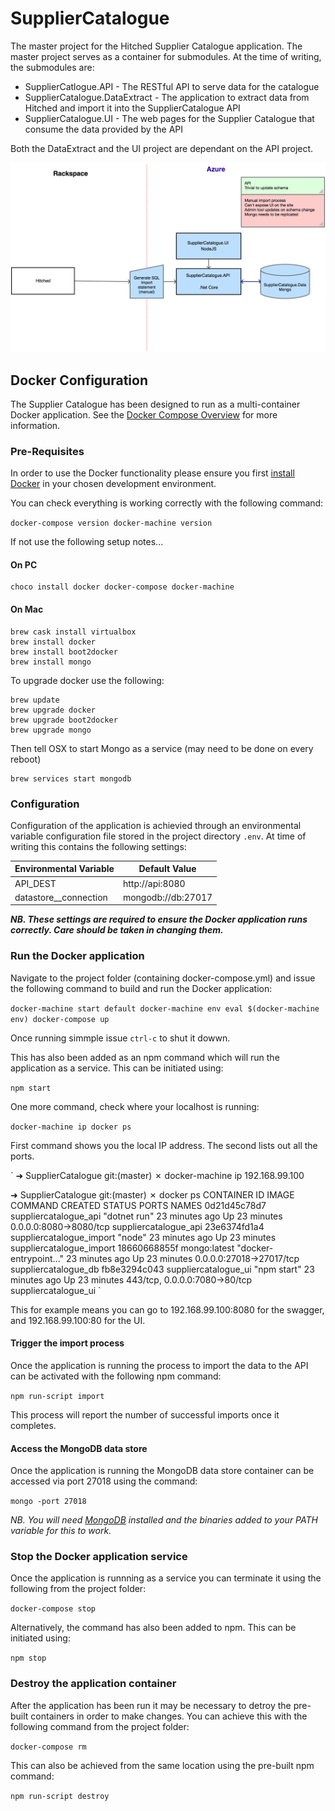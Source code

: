 # SupplierCatalogue
The master project for the Hitched Supplier Catalogue application. The master project serves
as a container for submodules.  At the time of writing, the submodules are:

*  SupplierCatlogue.API - The RESTful API to serve data for the catalogue
*  SupplierCatalogue.DataExtract - The application to extract data from Hitched and import it into the SupplierCatalogue API
*  SupplierCatalogue.UI - The web pages for the Supplier Catalogue that consume the data provided by the API

Both the DataExtract and the UI project are dependant on the API project.

![Current Architecture](/Docs/pages/prototype.png?raw=true)

## Docker Configuration
The Supplier Catalogue has been designed to run as a multi-container Docker application. See the  [Docker Compose Overview](https://docs.docker.com/compose/overview/) for more information.

### Pre-Requisites
In order to use the Docker functionality please ensure you first [install Docker](https://docs.docker.com/engine/getstarted/step_one/) in your chosen development environment.

You can check everything is working correctly with the following command:

`
docker-compose version
docker-machine version
`

If not use the following setup notes...

#### On PC

```
choco install docker docker-compose docker-machine

```

#### On Mac

```
brew cask install virtualbox
brew install docker
brew install boot2docker
brew install mongo
```


To upgrade docker use the following:

```
brew update
brew upgrade docker
brew upgrade boot2docker
brew upgrade mongo
```

Then tell OSX to start Mongo as a service (may need to be done on every reboot)

```
brew services start mongodb
```

### Configuration
Configuration of the application is achievied through an environmental variable configuration file stored in the project directory `.env`. At time of writing this contains the following settings:

Environmental Variable | Default Value
--- | ---
API_DEST | http://api:8080
datastore__connection | mongodb://db:27017
**_NB. These settings are required to ensure the Docker application runs correctly. Care should be taken in changing them._**

### Run the Docker application
Navigate to the project folder (containing docker-compose.yml) and issue the following command to build and run the Docker application:

`
docker-machine start default
docker-machine env
eval $(docker-machine env)
docker-compose up
`

Once running simmple issue `ctrl-c` to shut it dowwn.

This has also been added as an npm command which will run the application as a service. This can be initiated using:

`
npm start
`

One more command, check where your localhost is running:

`
docker-machine ip
docker ps
`

First command shows you the local IP address. The second lists out all the ports.

`
➜  SupplierCatalogue git:(master) ✗ docker-machine ip
192.168.99.100

➜  SupplierCatalogue git:(master) ✗ docker ps
CONTAINER ID        IMAGE                      COMMAND                  CREATED             STATUS              PORTS                           NAMES
0d21d45c78d7        suppliercatalogue_api      "dotnet run"             23 minutes ago      Up 23 minutes       0.0.0.0:8080->8080/tcp          suppliercatalogue_api
23e6374fd1a4        suppliercatalogue_import   "node"                   23 minutes ago      Up 23 minutes                                       suppliercatalogue_import
18660668855f        mongo:latest               "docker-entrypoint..."   23 minutes ago      Up 23 minutes       0.0.0.0:27018->27017/tcp        suppliercatalogue_db
fb8e3294c043        suppliercatalogue_ui       "npm start"              23 minutes ago      Up 23 minutes       443/tcp, 0.0.0.0:7080->80/tcp   suppliercatalogue_ui
`

This for example means you can go to 192.168.99.100:8080 for the swagger, and 192.168.99.100:80 for the UI.



#### Trigger the import process
Once the application is running the process to import the data to the API can be activated with the following npm command:

`
npm run-script import
`

This process will report the number of successful imports once it completes.


#### Access the MongoDB data store
Once the application is running the MongoDB data store container can be accessed via port 27018 using the command:

`
mongo -port 27018
`

_NB. You will need [MongoDB](https://docs.mongodb.com/manual/installation/) installed and the binaries added to your PATH variable for this to work._

### Stop the Docker application service
Once the application is runnning as a service you can terminate it using the following from the project folder:

`
docker-compose stop
`

Alternatively, the command has also been added to npm. This can be initiated using:

`
npm stop
`

### Destroy the application container
After the application has been run it may be necessary to detroy the pre-built containers in order to make changes. You can achieve this with the following command from the project folder:

`
docker-compose rm
`

This can also be achieved from the same location using the pre-built npm command:

`
npm run-script destroy
`
